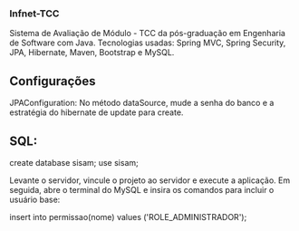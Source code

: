### Infnet-TCC
Sistema de Avaliação de Módulo - TCC da pós-graduação em Engenharia de Software com Java.
Tecnologias usadas: Spring MVC, Spring Security, JPA, Hibernate, Maven, Bootstrap e MySQL.

## Configurações
JPAConfiguration: No método dataSource, mude a senha do banco e a estratégia do hibernate de update para create.

## SQL:
create database sisam;
use sisam;

Levante o servidor, vincule o projeto ao servidor e execute a aplicação. 
Em seguida, abre o terminal do MySQL e insira os comandos para incluir o usuário base:

insert into permissao(nome) values ('ROLE_ADMINISTRADOR');
